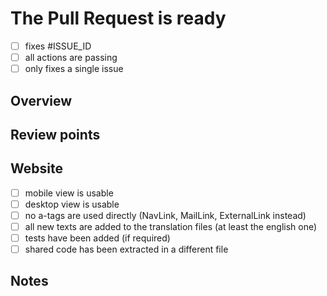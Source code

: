 # The Pull Request is ready

- [ ] fixes #ISSUE_ID
- [ ] all actions are passing
- [ ] only fixes a single issue

## Overview

<!-- Provide a brief description of the changes introduced by this PR. -->

## Review points

<!-- List the points to be reviewed in detail 
and the points you are not confident about. -->

<!-- Delete this section if not needed -->

## Website

- [ ] mobile view is usable
- [ ] desktop view is usable
- [ ] no a-tags are used directly (NavLink, MailLink, ExternalLink instead)
- [ ] all new texts are added to the translation files (at least the english one)
- [ ] tests have been added (if required)
- [ ] shared code has been extracted in a different file

## Notes

<!-- Write any note or comment. You can share your thoughts or ideas. -->
<!-- Delete this section if not needed -->
